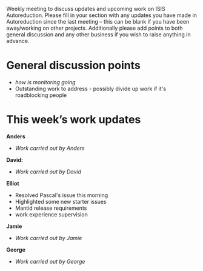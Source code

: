 Weekly meeting to discuss updates and upcoming work on ISIS Autoreduction.
Please fill in your section with any updates you have made in Autoreduction since the last meeting – this can be blank if you have been away/working on other projects. Additionally please add points to both general discussion and any other business if you wish to raise anything in advance. 

General discussion points
=========================
* *how is monitoring going*
* Outstanding work to address - possibly divide up work if it's roadblocking people

This week’s work updates
========================

**Anders**
* *Work carried out by Anders* 

**David:**
* *Work carried out by David*

**Elliot**
* Resolved Pascal's issue this morning
* Highlighted some new starter issues
* Mantid release requirements
* work experience supervision

**Jamie**
* *Work carried out by Jamie*

**George**
* *Work carried out by George*
